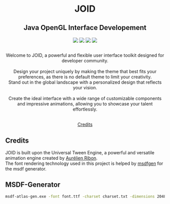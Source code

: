 <div align="center">

# JOID
## Java OpenGL Interface Developement

<div align="center" >
  <img align="center" src="https://img.shields.io/badge/version-1.2.0 (7f84f42)-blue">
  <img align="center" src="https://img.shields.io/badge/maintainer-Zeldown-orange">
  <img align="center" src="https://img.shields.io/maintenance/yes/9999">
  <img align="center" src="https://github.com/Zeldown/JOID/actions/workflows/push.yml/badge.svg">
</div>

<br>

Welcome to JOID, a powerful and flexible user interface toolkit designed for developer community.
<br><br>
Design your project uniquely by making the theme that best fits your preferences, as there is no default theme to limit your creativity.
<br>
Stand out in the global landscape with a personalized design that reflects your vision.
<br><br>
Create the ideal interface with a wide range of customizable components and impressive animations, allowing you to showcase your talent effortlessly.
<br><br>

[Credits](#credits)

</div>

## Credits

JOID is built upon the Universal Tween Engine, a powerful and versatile animation engine created by [Aurélien Ribon](https://github.com/AurelienRibon).<br>
The font rendering technology used in this project is helped by [msdfgen](https://github.com/Chlumsky/msdfgen) for the msdf generator.

## MSDF-Generator

```bash
msdf-atlas-gen.exe -font font.ttf -charset charset.txt -dimensions 2048 2048 -imageout font.png -json font.json -type msdf -pxrange 24 -coloringstrategy distance
```